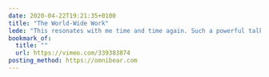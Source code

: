 ```yaml
---
date: 2020-04-22T19:21:35+0100
title: "The World-Wide Work"
lede: "This resonates with me time and time again. Such a powerful talk."
bookmark_of:
  title: ""
  url: https://vimeo.com/339383874
posting_method: https://omnibear.com
---
```


